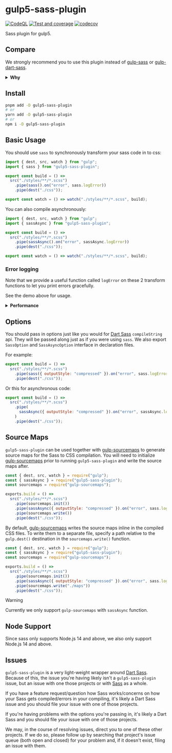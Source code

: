 # gulp5-sass-plugin

<!-- markdownlint-disable no-inline-html -->

[![CodeQL](https://github.com/Mister-Hope/gulp-sass/actions/workflows/codeql-analysis.yml/badge.svg)](https://github.com/Mister-Hope/gulp-sass/actions/workflows/codeql-analysis.yml) [![Test and coverage](https://github.com/Mister-Hope/gulp-sass/actions/workflows/test.yml/badge.svg)](https://github.com/Mister-Hope/gulp-sass/actions/workflows/test.yml) [![codecov](https://codecov.io/gh/Mister-Hope/gulp-sass/branch/main/graph/badge.svg?token=413OUJ2PSJ)](https://codecov.io/gh/Mister-Hope/gulp-sass)

Sass plugin for gulp5.

## Compare

We strongly recommend you to use this plugin instead of [gulp-sass][] or [gulp-dart-sass][].

<details>
<summary><strong>Why</strong></summary>

### gulp-sass

[gulp-sass][] is still using node-sass by default, and it has been deprecated for quite a long while.

Also, node-sass will take a long time to built during installation.

### gulp-dart-sass

[gulp-dart-sass][] is just forking the above project and changed it's deps, while it:

- just remove sourcemap and pipe tests
- still remain the old deps

### gulp5-sass-plugin

It's a totally rewrite version in typescript. It has:

- Uses new `compile` api
- Option interface, and will provide autocomplete and validate (with IDE support like VSCode)
- Code quality test and 100% test coverage

</details>

## Install

```sh
pnpm add -D gulp5-sass-plugin
# or
yarn add -D gulp5-sass-plugin
# or
npm i -D gulp5-sass-plugin
```

## Basic Usage

You should use `sass` to synchronously transform your sass code in to css:

```js
import { dest, src, watch } from "gulp";
import { sass } from "gulp5-sass-plugin";

export const build = () =>
  src("./styles/**/*.scss")
    .pipe(sass().on("error", sass.logError))
    .pipe(dest("./css"));

export const watch = () => watch("./styles/**/*.scss", build);
```

You can also compile asynchronously:

```js
import { dest, src, watch } from "gulp";
import { sassAsync } from "gulp5-sass-plugin";

export const build = () =>
  src("./styles/**/*.scss")
    .pipe(sassAsync().on("error", sassAsync.logError))
    .pipe(dest("./css"));

export const watch = () => watch("./styles/**/*.scss", build);
```

### Error logging

Note that we provide a useful function called `logError` on these 2 transform functions to let you print errors gracefully.

See the demo above for usage.

<details>
<summary><strong>Performance</strong></summary>

Note that **synchronous compilation is twice as fast as asynchronous compilation** by default, due to the overhead of asynchronous callbacks. To avoid this overhead, you can use the [`fibers`](https://www.npmjs.com/package/fibers) package to call asynchronous importers from the synchronous code path. To enable this, pass the `Fiber` class to the `fiber` option:

```js
const { dest, src, watch } = require("gulp");
const { sass } = require("gulp5-sass-plugin");
const fiber = require("fibers");

const build = () =>
  src("./styles/**/*.scss")
    .pipe(sass({ fiber }).on("error", sass.logError))
    .pipe(dest("./css"));

exports.build = build;
exports.watch = () => watch("./styles/**/*.scss", build);
```

</details>

## Options

You should pass in options just like you would for [Dart Sass][] `compileString` api. They will be passed along just as if you were using `sass`. We also export `SassOption` and `SassAsyncOption` interface in declaration files.

For example:

```js
export const build = () =>
  src("./styles/**/*.scss")
    .pipe(sass({ outputStyle: "compressed" }).on("error", sass.logError))
    .pipe(dest("./css"));
```

Or this for asynchronous code:

```js
export const build = () =>
  src("./styles/**/*.scss")
    .pipe(
      sassAsync({ outputStyle: "compressed" }).on("error", sassAsync.logError)
    )
    .pipe(dest("./css"));
```

## Source Maps

`gulp5-sass-plugin` can be used together with [gulp-sourcemaps](https://github.com/floridoo/gulp-sourcemaps) to generate source maps for the Sass to CSS compilation. You will need to initialize [gulp-sourcemaps](https://github.com/floridoo/gulp-sourcemaps) prior to running `gulp5-sass-plugin` and write the source maps after.

```js
const { dest, src, watch } = require("gulp");
const { sassAsync } = require("gulp5-sass-plugin");
const sourcemaps = require("gulp-sourcemaps");

exports.build = () =>
  src("./styles/**/*.scss")
    .pipe(sourcemaps.init())
    .pipe(sassAsync({ outputStyle: "compressed" }).on("error", sass.logError))
    .pipe(sourcemaps.write())
    .pipe(dest("./css"));
```

By default, [gulp-sourcemaps](https://github.com/floridoo/gulp-sourcemaps) writes the source maps inline in the compiled CSS files. To write them to a separate file, specify a path relative to the `gulp.dest()` destination in the `sourcemaps.write()` function.

```js
const { dest, src, watch } = require("gulp");
const { sassAsync } = require("gulp5-sass-plugin");
const sourcemaps = require("gulp-sourcemaps");

exports.build = () =>
  src("./styles/**/*.scss")
    .pipe(sourcemaps.init())
    .pipe(sassAsync({ outputStyle: "compressed" }).on("error", sass.logError))
    .pipe(sourcemaps.write("./maps"))
    .pipe(dest("./css"));
```

> [!Warning]
> Currently we only support `gulp-sourcemaps` with `sassAsync` function.

## Node Support

Since sass only supports Node.js 14 and above, we also only support Node.js 14 and above.

## Issues

`gulp5-sass-plugin` is a very light-weight wrapper around [Dart Sass][]. Because of this, the issue you're having likely isn't a `gulp5-sass-plugin` issue, but an issue with one those projects or with [Sass][] as a whole.

If you have a feature request/question how Sass works/concerns on how your Sass gets compiled/errors in your compiling, it's likely a Dart Sass issue and you should file your issue with one of those projects.

If you're having problems with the options you're passing in, it's likely a Dart Sass and you should file your issue with one of those projects.

We may, in the course of resolving issues, direct you to one of these other projects. If we do so, please follow up by searching that project's issue queue (both open and closed) for your problem and, if it doesn't exist, filing an issue with them.

[sass]: https://sass-lang.com
[dart sass]: https://github.com/sass/dart-sass
[gulp-sass]: https://www.npmjs.com/package/gulp-sass
[gulp-dart-sass]: https://www.npmjs.com/package/gulp-dart-sass
